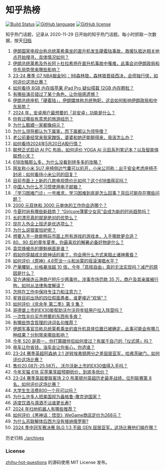 # 知乎热榜
[![Build Status](https://github.com/ToWeLong/zhihu-hot-questions/workflows/CI/badge.svg)](https://github.com/ToWeLong/zhihu-hot-questions/actions)
[![GitHub language](https://img.shields.io/badge/language-golang-orange.svg)](https://golang.org/)
[![GitHub license](https://img.shields.io/github/license/ToWeLong/zhihu-hot-questions)](https://github.com/ToWeLong/zhihu-hot-questions/blob/main/LICENSE)

知乎热门话题，记录从 2020-11-29 日开始的知乎热门话题。每小时抓取一次数据，按天[归档](./archives)

<!-- BEGIN -->

1. [伊朗国家电视台称总统莱希乘坐的直升机发生硬着陆事故，救援队抵达相关地点开始搜寻，具体情况如何？](https://www.zhihu.com/question/656533897)
1. [伊朗总统莱希及外长阿卜杜拉希扬在直升机事故中罹难，此事会对伊朗政局和中东局势带来哪些影响？](https://www.zhihu.com/question/656577002)
1. [23-24 赛季 G7 NBA掘金90：98森林狼，森林狼晋级西决，会师独行侠，如何评价这场比赛？](https://www.zhihu.com/question/656570463)
1. [如何看待 8GB 内存版苹果 iPad Pro 疑似搭载 12GB 内存颗粒？](https://www.zhihu.com/question/656532439)
1. [有哪些演员错过了某个角色，让你倍感遗憾？](https://www.zhihu.com/question/41078046)
1. [伊朗总统座机「硬着陆」，伊朗媒体称总统殉职，这会如何影响伊朗政局和中东局势？](https://www.zhihu.com/question/656573056)
1. [2024 年，安卓用户最想要的「非安卓」功能是什么？](https://www.zhihu.com/question/656312858)
1. [你有过哪些有意思的旅游经历？](https://www.zhihu.com/question/24612119)
1. [为什么甄嬛一家都像纯元？](https://www.zhihu.com/question/278235755)
1. [为什么领导都认为下属笨，而下属都认为领导傻？](https://www.zhihu.com/question/655664881)
1. [老公前妻经常来我家蹭饭，婆婆和她还能聊得来，我该怎么办？](https://www.zhihu.com/question/656149260)
1. [如何看待2024年5月20日A股行情？](https://www.zhihu.com/question/656280779)
1. [联想正式启动 AI PC 布局，如何评价 YOGA AI 元启系列笔记本？以及智能体联想小天？](https://www.zhihu.com/question/656303360)
1. [618攻略那么多，为什么没看到拼多多的攻略？](https://www.zhihu.com/question/656570441)
1. [网友称小米 SU7 座椅侧边气囊可以扒开，小米公司称：出于安全考虑座椅不封闭；如何看待小米公司的回复？](https://www.zhihu.com/question/656284167)
1. [目前市面上上新的几款电视质价比如何？这个618值得买吗？](https://www.zhihu.com/question/656482108)
1. [中国人为什么不习惯使用电子邮箱？](https://www.zhihu.com/question/30626480)
1. [「学习困难门诊」一号难求，学习困难到底是怎么回事？背后可能存在哪些问题？](https://www.zhihu.com/question/656517837)
1. [2000 元双休和 3000 元单休的工作你会选哪个？](https://www.zhihu.com/question/656295772)
1. [今夏时尚有哪些新趋势？ “Girlcore薄雾少女风”会成为新的时尚趋势吗？](https://www.zhihu.com/question/656542510)
1. [长的漂亮真的就是绝对的优势么？](https://www.zhihu.com/question/651244639)
1. [现在入外企上班还是优选项么？](https://www.zhihu.com/question/655851202)
1. [为什么说狼害怕驴呢？](https://www.zhihu.com/question/629377257)
1. [想要入手一款能畅玩市面上所有游戏的游戏本，入手哪款更合适？](https://www.zhihu.com/question/656524054)
1. [80、90 后的童年夏季，你最喜欢的解暑必备好物是什么？](https://www.zhihu.com/question/654575936)
1. [袁崇焕被杀的罪魁祸首是谁？](https://www.zhihu.com/question/656233791)
1. [假如你穿越成北欧神话的奥丁，你会用什么方式来阻止诸神黄昏？](https://www.zhihu.com/question/656237324)
1. [如何评价《原神》4.6荒泷一斗和派蒙的摇滚演唱水平？](https://www.zhihu.com/question/655552751)
1. [产量腰斩，价格暴涨超 10 倍，今年「荔枝自由」真的无法实现吗？减产的原因是什么？](https://www.zhihu.com/question/656485042)
1. [官方通报连云港商户短斤少两事件，涉事市场罚款 35 万，商户及其亲属被行拘，如何从法律角度解读？](https://www.zhihu.com/question/656512636)
1. [怎样在工作中保持专注力和注意力？](https://www.zhihu.com/question/655519778)
1. [星铁目前出场的四位假面愚者，谁更接近“欢愉”？](https://www.zhihu.com/question/654369851)
1. [如何评价《庆余年 第二季》第 9 集？](https://www.zhihu.com/question/656536633)
1. [哥德堡上市的EX30能帮助沃尔沃将年轻用户拉入阵营吗？](https://www.zhihu.com/question/656531480)
1. [一次性半价买齐想要的东西有多爽？](https://www.zhihu.com/question/656302353)
1. [有哪些饱含哲理的诗词名句推荐？](https://www.zhihu.com/question/655274853)
1. [伊朗军事官员称总统莱希乘坐的直升机具体位置已被确定，此事可能会有哪几种结果？分别带来哪些影响？](https://www.zhihu.com/question/656566734)
1. [今年 520 是周一，你打算跟伴侣如何度过？有属于自己的「仪式感」吗？](https://www.zhihu.com/question/655377116)
1. [电车让你省钱，油车会让你省心，你选谁？](https://www.zhihu.com/question/655878817)
1. [23-24 赛季英超阿森纳 2:1 逆转埃弗顿两分之差屈居亚军，哈弗茨破门，如何评价这场比赛？](https://www.zhihu.com/question/656535460)
1. [售价20.08万-25.58万， 沃尔沃新上市的EX30值得入手吗？](https://www.zhihu.com/question/656529366)
1. [今年天猫 618 买苹果享超预期低价，到底多低价？](https://www.zhihu.com/question/656302465)
1. [23-24 赛季英超曼联客场 2:0 布莱顿创英超历史最差战绩，位列联赛第 8 名，如何评价这场比赛？](https://www.zhihu.com/question/656535471)
1. [大学生生活费800一个月可以吗？](https://www.zhihu.com/question/656239984)
1. [为什么许多人把美国视为盎格鲁-撒克逊国家？](https://www.zhihu.com/question/301999357)
1. [适度饮酒与滴酒不沾谁更长寿?](https://www.zhihu.com/question/653430724)
1. [2024 年扫地机器人有哪些推荐？](https://www.zhihu.com/question/639927051)
1. [如何评价《黑神话：悟空》WeGame商店定价为268元？](https://www.zhihu.com/question/656527126)
1. [为什么苏联解体后西方没有接纳俄罗斯?](https://www.zhihu.com/question/654080981)
1. [2024 季中冠军赛决赛 BLG 1:3 不敌 GEN 屈居亚军，这场比赛他们输在哪？](https://www.zhihu.com/question/656536614)

<!-- END -->

历史归档 [./archives](./archives)


### License
[zhihu-hot-questions](https://github.com/towelong/zhihu-hot-questions) 的源码使用 MIT License 发布。